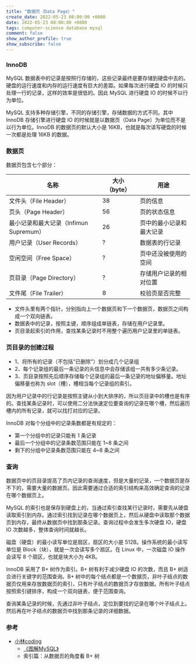 ```yaml
---
title: "数据页（Data Page）"
create_date: 2022-05-23 08:00:00 +0800
date: 2022-05-23 08:00:00 +0800
tags: computer-science database mysql
comment: false
show_author_profile: true
show_subscribe: false
---
```


### InnoDB

MySQL 数据表中的记录是按照行存储的，这些记录最终是要存储到硬盘中去的。硬盘的运行速度和内存的运行速度有巨大的差距。如果每次进行硬盘 IO 的时候只处理一行的记录，这样的效率是很低的。因此 MySQL 进行硬盘 IO 的时候不以行为单位。

MySQL 支持多种存储引擎，不同的存储引擎，存储数据的方式不同。其中 InnoDB 存储引擎进行硬盘 IO 的时候就是以数据页（Data Page）为单位而不是以行为单位。InnoDB 的数据页的默认大小是 16KB，也就是每次读写硬盘的时候一次都是处理 16KB 的数据。

### 数据页

数据页包含七个部分：

| 名称 | 大小（byte） | 用途 |
| --- | --- | --- |
| 文件头（File Header） | 38 | 页的信息 |
| 页头（Page Header） | 56 | 页的状态信息 |
| 最小记录和最大记录（Infimun Supremum） | 26 | 页中的最小记录和最大记录 |
| 用户记录（User Records） | ? | 数据表的行记录 |
| 空闲空间（Free Space） | ? | 页中还没被使用的空间 |
| 页目录（Page Directory） | ? | 存储用户记录的相对位置 |
| 文件尾（File Trailer） | 8 | 校验页是否完整 |

- 文件头里有两个指针，分别指向上一个数据页和下一个数据页，数据页之间构成一个双向链表。
- 数据表中的记录，按照主键，顺序组成单链表，存储在用户记录里。
- 页目录起索引的作用，查找某条记录时不用整个遍历用户记录里的单链表。

### 页目录的创建过程

- 1、将所有的记录（不包括"已删除"）划分成几个记录组
- 2、每个记录组的最后一条记录的头信息中会存储该组一共有多少条记录。
- 3、页目录按照先后顺序存储每个记录组的最后一条记录的地址偏移量。地址偏移量也称为 slot（槽），槽相当每个记录组的索引。

因为用户记录中的行记录是按照主键从小到大排序的，所以页目录中的槽也是有序的。查找某条记录时，可以使用二分法快速定位要查询的记录在哪个槽，然后遍历槽内的所有记录，就可以找打对应的记录。

InnoDB 对每个分组中的记录条数都是有规定的：

- 第一个分组中的记录只能有 1 条记录
- 最后一个分组中的记录条数范围只能在 1~8 条之间
- 剩下的分组中记录条数范围只能在 4~8 条之间

### 查询

数据页中的页目录提高了页内记录的查询速度，但是大量的记录，一个数据页是存不下的，需要大量的数据页。因此需要通过合适的索引结构来高效确定查询的记录在哪个数据页上。

MySQL 的索引也是保存到硬盘上的，当通过索引查找某行记录时，需要先从硬盘读取索引到内存。通过索引找到记录在哪个数据页上，然后从硬盘中读取那个数据页到内存，最终从数据页中找到那条记录。查询过程中会发生多次硬盘 IO，硬盘 IO 次数越多，整体查询时间就越长。

磁盘（硬盘）的最小读写单位是扇区，扇区的大小是 512B。操作系统的最小读写单位是 Block（块），就是一次会读写多个扇区。在 Linux 中，一次磁盘 IO 操作会读写 8 个扇区，也就是块大小为 4KB。

InnoDB 采用了 B+ 树作为索引。B+ 树有利于减少硬盘 IO 的次数，而且 B+ 树适合进行关键字的范围查询。B+ 树中的每个结点都是一个数据页，非叶子结点的数据页仅用来存放数据页的索引，只有叶子结点的数据页才存放数据。所有叶子结点按照索引键排序，构成一个双向链表，便于范围查询。

查询某条记录的时候，先通过非叶子结点，定位到要找的记录在哪个叶子结点上。然后再在叶子结点的数据页中找到那条记录的详细数据。

### 参考

- [小林coding](https://xiaolincoding.com/)
  - [《图解MySQL》](https://xiaolincoding.com/mysql/)
  - 索引篇：从数据页的角度看 B+ 树